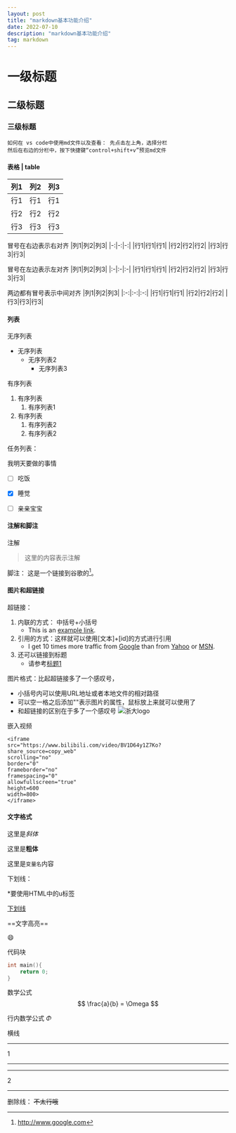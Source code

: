 ```yaml
---
layout: post
title: "markdown基本功能介绍"
date: 2022-07-10 
description: "markdown基本功能介绍"
tag: markdown
---   
```


# 一级标题
## 二级标题
### 三级标题


```
如何在 vs code中使用md文件以及查看： 先点击左上角，选择分栏
然后在右边的分栏中，按下快捷键“control+shift+v”预览md文件
```
#### 表格 | table

|列1|列2|列3|
|-|-|-|
|行1|行1|行1|
|行2|行2|行2|
|行3|行3|行3|

冒号在右边表示右对齐
|列1|列2|列3|
|-:|-:|-:|
|行1|行1|行1|
|行2|行2|行2|
|行3|行3|行3|

冒号在左边表示左对齐
|列1|列2|列3|
|:-|:-|:-|
|行1|行1|行1|
|行2|行2|行2|
|行3|行3|行3|

两边都有冒号表示中间对齐
|列1|列2|列3|
|:-:|:-:|:-:|
|行1|行1|行1|
|行2|行2|行2|
|行3|行3|行3|

#### 列表
无序列表

* 无序列表
  * 无序列表2
    * 无序列表3

有序列表

1. 有序列表
   1. 有序列表1
2. 有序列表
   1. 有序列表2
   2. 有序列表2

任务列表：

我明天要做的事情
- [ ] 吃饭
- [x] 睡觉
- [ ] 亲亲宝宝



#### 注解和脚注
注解
> 这里的内容表示注解


脚注：
这是一个链接到谷歌的[^脚注]。

[^脚注]: http://www.google.com



#### 图片和超链接
超链接：
1. 内联的方式： 中括号+小括号
   * This is an [example link](http://www.google.com).
2. 引用的方式：这样就可以使用[文本]+[id]的方式进行引用
   * I get 10 times more traffic from [Google][1] than from [Yahoo][2] or [MSN][3].  
3. 还可以链接到标题
   * 请参考[标题1](#一级标题)

[1]: http://google.com/        "Google" 
[2]: http://search.yahoo.com/  "Yahoo Search" 
[3]: http://search.msn.com/    "MSN Search"

图片格式：比起超链接多了一个感叹号，
* 小括号内可以使用URL地址或者本地文件的相对路径
* 可以空一格之后添加""表示图片的属性，鼠标放上来就可以使用了
* 和超链接的区别在于多了一个感叹号
![浙大logo](https://upload.wikimedia.org/wikipedia/zh/thumb/1/16/Zhejiang_University_Logo.svg/1200px-Zhejiang_University_Logo.svg.png "浙大logo")

嵌入视频
```
<iframe 
src="https://www.bilibili.com/video/BV1D64y1Z7Ko?share_source=copy_web" 
scrolling="no" 
border="0" 
frameborder="no" 
framespacing="0" 
allowfullscreen="true" 
height=600 
width=800> 
</iframe>
```


#### 文字格式

这里是*斜体*

这里是**粗体**

这里是`变量名`内容

下划线：

*要使用HTML中的u标签

<u>下划线</u>

==文字高亮==

:smile:


代码块
``` C
int main(){
    return 0;
}

```

数学公式
$$
\frac{a}{b}  = \Omega
$$

行内数学公式 $\Phi$

横线
***
1
***
___
2
___


删除线：
~~不太行哦~~

